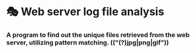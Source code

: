 # :performing_arts: **Web server log file analysis** 
### A program to find out the unique files retrieved from the web server, utilizing pattern matching. (("(?)jpg|png|gif"))
